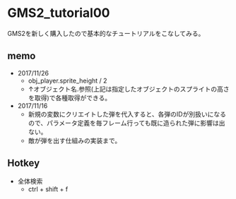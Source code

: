 # GMS2_tutorial00

GMS2を新しく購入したので基本的なチュートリアルをこなしてみる。

## memo

- 2017/11/26
	- obj_player.sprite_height / 2
	- ↑オブジェクト名.参照(上記は指定したオブジェクトのスプライトの高さを取得)で各種取得ができる。
- 2017/11/16
    - 新規の変数にクリエイトした弾を代入すると、各弾のIDが別扱いになるので、パラメータ定義を毎フレーム行っても既に造られた弾に影響は出ない。
	- 敵が弾を出す仕組みの実装まで。

	
## Hotkey

- 全体検索
	- ctrl + shift + f
